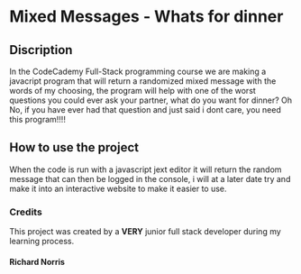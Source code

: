 # Mixed Messages - Whats for dinner

## Discription 

In the CodeCademy Full-Stack programming course we are making a javacript program that will return a randomized mixed message with the words of my choosing, the program will help with one of the worst questions you could ever ask your partner, what do you want for dinner? Oh No, if you have ever had that question and just said i dont care, you need this program!!!!

## How to use the project

When the code is run with a javascript jext editor it will return the random message that can then be logged in the console, i will at a later date try and make it into an interactive website to make it easier to use.

### Credits 

This project was created by a **VERY** junior full stack developer during my learning process.

#### Richard Norris